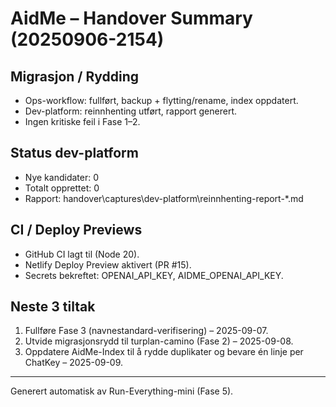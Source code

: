 # AidMe – Handover Summary (20250906-2154)

## Migrasjon / Rydding
- Ops-workflow: fullført, backup + flytting/rename, index oppdatert.
- Dev-platform: reinnhenting utført, rapport generert.
- Ingen kritiske feil i Fase 1–2.

## Status dev-platform
- Nye kandidater: 0
- Totalt opprettet: 0
- Rapport: handover\captures\dev-platform\reinnhenting-report-*.md

## CI / Deploy Previews
- GitHub CI lagt til (Node 20).
- Netlify Deploy Preview aktivert (PR #15).
- Secrets bekreftet: OPENAI_API_KEY, AIDME_OPENAI_API_KEY.

## Neste 3 tiltak
1. Fullføre Fase 3 (navnestandard-verifisering) – 2025-09-07.
2. Utvide migrasjonsrydd til turplan-camino (Fase 2) – 2025-09-08.
3. Oppdatere AidMe-Index til å rydde duplikater og bevare én linje per ChatKey – 2025-09-09.

---
Generert automatisk av Run-Everything-mini (Fase 5).
